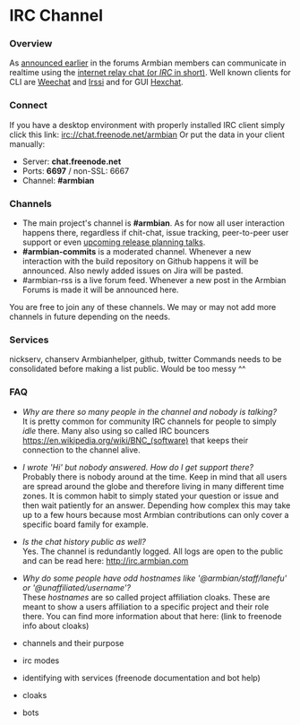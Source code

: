 # IRC Channel


### Overview

As [announced earlier](https://forum.armbian.com/topic/12803-armbian-irc-channel/) in the forums Armbian members can communicate in realtime using the [internet relay chat (or *IRC* in short)](https://de.wikipedia.org/wiki/Internet_Relay_Chat).
Well known clients for CLI are [Weechat](https://weechat.org/) and [Irssi](https://irssi.org/) and for GUI [Hexchat](https://hexchat.github.io/).


### Connect

If you have a desktop environment with properly installed IRC client simply click this link: [irc://chat.freenode.net/armbian](irc://chat.freenode.net/armbian)
Or put the data in your client manually:
- Server: **chat.freenode.net**
- Ports: **6697** / non-SSL: 6667
- Channel: **#armbian**


### Channels

- The main project's channel is **#armbian**. As for now all user interaction happens there, regardless if chit-chat, issue tracking, peer-to-peer user support or even [upcoming release planning talks](https://docs.armbian.com/Process_Release-Model/#release-planning).
- **#armbian-commits** is a moderated channel. Whenever a new interaction with the build repository on Github happens it will be announced. Also newly added issues on Jira will be pasted.
- #armbian-rss is a live forum feed. Whenever a new post in the Armbian Forums is made it will be announced here.

You are free to join any of these channels.
We may or may not add more channels in future depending on the needs.

### Services

nickserv, chanserv
Armbianhelper, github, twitter
Commands needs to be consolidated before making a list public. Would be too messy ^^



### FAQ
- *Why are there so many people in the channel and nobody is talking?*  
It is pretty common for community IRC channels for people to simply *idle* there. Many also using so called IRC bouncers https://en.wikipedia.org/wiki/BNC_(software) that keeps their connection to the channel alive.
- *I wrote 'Hi' but nobody answered. How do I get support there?*  
Probably there is nobody around at the time. Keep in mind that all users are spread around the globe and therefore living in many different time zones.
It is common habit to simply stated your question or issue and then wait patiently for an answer. Depending how complex this may take up to a few hours because most Armbian contributions can only cover a specific board family for example.
- *Is the chat history public as well?*  
Yes. The channel is redundantly logged. All logs are open to the public and can be read here: http://irc.armbian.com
- *Why do some people have odd hostnames like '@armbian/staff/lanefu' or '@unaffiliated/username'?*  
These *hostnames* are so called project affiliation cloaks. These are meant to show a users affiliation to a specific project and their role there. You can find more information about that here: (link to freenode info about cloaks)


- channels and their purpose
- irc modes
- identifying with services (freenode documentation and bot help)
- cloaks
- bots

